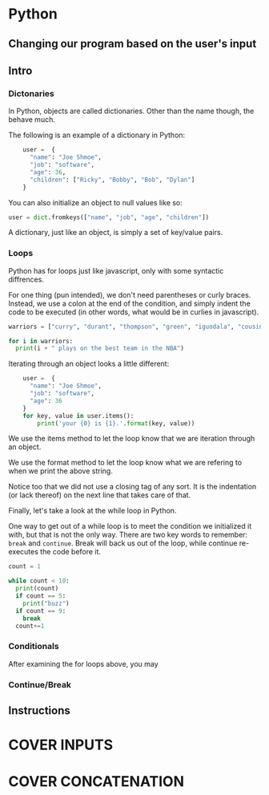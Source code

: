 # Python

## Changing our program based on the user's input


## Intro


### Dictonaries
In Python, objects are called dictionaries. Other than the name though, the behave much.

The following is an example of a dictionary in Python:

```python
    user =	{
      "name": "Joe Shmoe",
      "job": "software",
      "age": 36,
      "children": ["Ricky", "Bobby", "Bob", "Dylan"]
    }
``` 

You can also initialize an object to null values like so:

```python
user = dict.fromkeys(["name", "job", "age", "children"])

```
A dictionary, just like an object, is simply a set of key/value pairs. 

### Loops
Python has for loops just like javascript, only with some syntactic diffrences.

For one thing (pun intended), we don't need parentheses or curly braces. Instead, we use a colon at the end of the condition, and simply indent the code to be executed (in other words, what would be in curlies in javascript).

```python
warriors = ["curry", "durant", "thompson", "green", "iguodala", "cousins"]

for i in warriors:
  print(i + " plays on the best team in the NBA")
```

Iterating through an object looks a little different:
```python
    user =	{
      "name": "Joe Shmoe",
      "job": "software",
      "age": 36
    }
    for key, value in user.items():
        print('your {0} is {1}.'.format(key, value))
```

We use the items method to let the loop know that we are iteration through an object.

We use the format method to let the loop know what we are refering to when we print the above string.

Notice too that we did not use a closing tag of any sort. It is the indentation (or lack thereof) on the next line that takes care of that. 

Finally, let's take a look at the while loop in Python.

One way to get out of a while loop is to meet the condition we initialized it with, but that is not the only way. There are two key words to remember: `break` and `continue`. Break will back us out of the loop, while continue re-executes the code before it. 

```python
count = 1

while count < 10:
  print(count)
  if count == 5:
    print("buzz")
  if count == 9:
    break  
  count+=1
```

### Conditionals
After examining the for loops above, you may

### Continue/Break



## Instructions

# COVER INPUTS
# COVER CONCATENATION